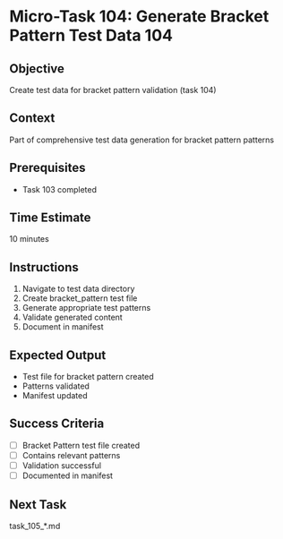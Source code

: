 # Micro-Task 104: Generate Bracket Pattern Test Data 104

## Objective
Create test data for bracket pattern validation (task 104)

## Context
Part of comprehensive test data generation for bracket pattern patterns

## Prerequisites
- Task 103 completed

## Time Estimate
10 minutes

## Instructions
1. Navigate to test data directory
2. Create bracket_pattern test file
3. Generate appropriate test patterns
4. Validate generated content
5. Document in manifest

## Expected Output
- Test file for bracket pattern created
- Patterns validated
- Manifest updated

## Success Criteria
- [ ] Bracket Pattern test file created
- [ ] Contains relevant patterns
- [ ] Validation successful
- [ ] Documented in manifest

## Next Task
task_105_*.md